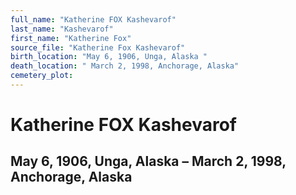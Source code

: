 ```yaml
---
full_name: "Katherine FOX Kashevarof"
last_name: "Kashevarof"
first_name: "Katherine Fox"
source_file: "Katherine Fox Kashevarof"
birth_location: "May 6, 1906, Unga, Alaska "
death_location: " March 2, 1998, Anchorage, Alaska"
cemetery_plot: 
---
```

# Katherine FOX Kashevarof

## May 6, 1906, Unga, Alaska – March 2, 1998, Anchorage, Alaska

